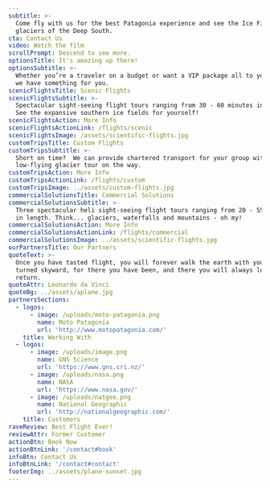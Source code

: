 ```yaml
---
subtitle: >-
  Come fly with us for the best Patagonia experience and see the Ice Fields and
  glaciers of the Deep South.
cta: Contact Us
video: Watch the film
scrollPrompt: Descend to see more.
optionsTitle: It's amazing up there!
optionsSubtitle: >-
  Whether you’re a traveler on a budget or want a VIP package all to yourself,
  we have something for you.
scenicFlightsTitle: Scenic Flights
scenicFlightsSubtitle: >-
  Spectacular sight-seeing flight tours ranging from 30 - 60 minutes in length.
  See the expansive southern ice fields for yourself!
scenicFlightsAction: More Info
scenicFlightsActionLink: /flights/scenic
scenicFlightsImage: /assets/scientific-flights.jpg
customTripsTitle: Custom Flights
customTripsSubtitle: >-
  Short on time?  We can provide chartered transport for your group with a
  low-flying glacier tour on the way.
customTripsAction: More Info
customTripsActionLink: /flights/custom
customTripsImage: ../assets/custom-flights.jpg
commercialSolutionsTitle: Commercial Solutions
commercialSolutionsSubtitle: >-
  Three spectacular heli sight-seeing flight tours ranging from 20 - 55 minutes
  in length. Think... glaciers, waterfalls and mountains - oh my!
commercialSolutionsAction: More Info
commercialSolutionsActionLink: /flights/commercial
commercialSolutionsImage: ../assets/scientific-flights.jpg
ourPartnersTitle: Our Partners
quoteText: >-
  Once you have tasted flight, you will forever walk the earth with your eyes
  turned skyward, for there you have been, and there you will always long to
  return.
quoteAttr: Leonardo da Vinci
quoteBg: ../assets/aplane.jpg
partnersSections:
  - logos:
      - image: /uploads/moto-patagonia.png
        name: Moto Patagonia
        url: 'http://www.motopatagonia.com/'
    title: Working With
  - logos:
      - image: /uploads/image.png
        name: GNS Science
        url: 'https://www.gns.cri.nz/'
      - image: /uploads/nasa.png
        name: NASA
        url: 'https://www.nasa.gov/'
      - image: /uploads/natgeo.png
        name: National Geographic
        url: 'http://nationalgeographic.com/'
    title: Customers
raveReview: Best Flight Ever!
reviewAttr: Former Customer
actionBtn: Book Now
actionBtnLink: '/contact#book'
infoBtn: Contact Us
infoBtnLink: '/contact#contact'
footerImg: ../assets/plane-sunset.jpg
---
```


